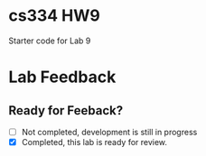 # cs334 HW9
Starter code for Lab 9

# Lab Feedback

## Ready for Feeback?
 - [ ] Not completed, development is still in progress
 - [x] Completed, this lab is ready for review.
